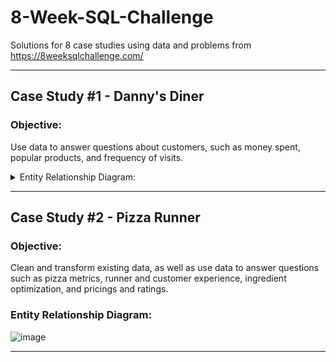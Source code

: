 # 8-Week-SQL-Challenge
Solutions for 8 case studies using data and problems from https://8weeksqlchallenge.com/

***

## Case Study #1 - Danny's Diner


### Objective:
Use data to answer questions about customers, such as money spent, popular products, and frequency of visits.



<details>
  <summary>Entity Relationship Diagram:</summary>
  ![image](https://user-images.githubusercontent.com/130705459/232967453-3cf780dc-3357-46df-9b2d-fa73ad576ce2.png)
</details>


***

## Case Study #2 - Pizza Runner

### Objective:
Clean and transform existing data, as well as use data to answer questions such as pizza metrics, runner and customer experience, ingredient optimization, and pricings and ratings.


### Entity Relationship Diagram:

![image](https://user-images.githubusercontent.com/130705459/233242763-5ad73640-80d6-44b9-b14b-05336e78da4e.png)

***
